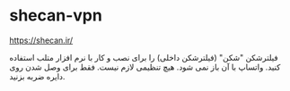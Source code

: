 # shecan-vpn
https://shecan.ir/

فیلترشکن "شکن" (فیلترشکن داخلی) را برای نصب و کار با نرم افزار متلب استفاده کنید. واتساپ با آن باز نمی شود. هیچ تنظیمی لازم نیست. فقط برای وصل شدن روی دایره ضربه بزنید.
